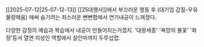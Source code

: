 [[2025-07-12|25-07-12-13]]
[[25대행사]]에서 부끄러운 행동 후 (대기업 갑질-우유물량채움) 애써 숨기려는 죄스러운 뻔뻔함에서 연기내공이 느껴졌다. 

다양한 감정의 예습과 복습에서 내공이 만들어지는거겠지. '대왕세종' '욕망의 불꽃' '화정'등서 열연 지성인 역할에서 살인마까지 두루섭렵.